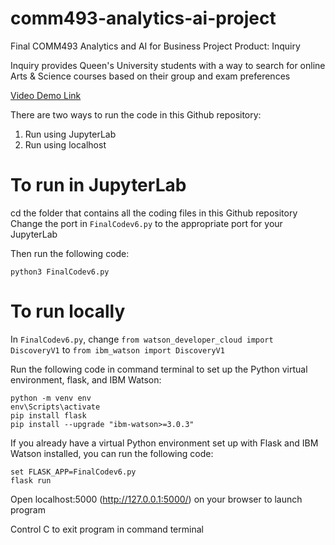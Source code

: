 # comm493-analytics-ai-project
Final COMM493 Analytics and AI for Business Project
Product: Inquiry

Inquiry provides Queen's University students with a way to search for online Arts & Science courses based on their group and exam preferences

[Video Demo Link](https://youtu.be/aSixoxLwBRk)

There are two ways to run the code in this Github repository:
1. Run using JupyterLab
2. Run using localhost

# To run in JupyterLab
cd the folder that contains all the coding files in this Github repository
Change the port in `FinalCodev6.py` to the appropriate port for your JupyterLab

Then run the following code:

```
python3 FinalCodev6.py

```

# To run locally

In `FinalCodev6.py`, change `from watson_developer_cloud import DiscoveryV1` to `from ibm_watson import DiscoveryV1`

Run the following code in command terminal to set up the Python virtual environment, flask, and IBM Watson:

```
python -m venv env
env\Scripts\activate
pip install flask
pip install --upgrade "ibm-watson>=3.0.3"
```

If you already have a virtual Python environment set up with Flask and IBM Watson installed, you can run the following code:

```
set FLASK_APP=FinalCodev6.py
flask run

```

Open localhost:5000 (http://127.0.0.1:5000/) on your browser to launch program

Control C to exit program in command terminal
